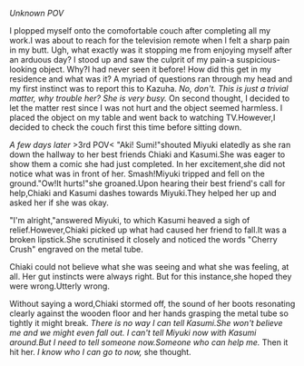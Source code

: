 
_Unknown POV_

  I plopped myself onto the comofortable couch after completing all my work.I was about to reach for the television remote when I felt a sharp pain in my butt. Ugh, what exactly was it stopping me from enjoying myself after an arduous day? I stood up and saw the culprit of my pain-a suspicious-looking object. Why?I had never seen it before! How did this get in my residence and what was it? A myriad of questions ran through my head and my first instinct was to report this to Kazuha.
  _No, don't. This is just a trivial matter, why trouble her? She is very busy._ On second thought, I decided to let the matter rest since I was not hurt and the object seemed harmless. I placed the object on my table and went back to watching TV.However,I decided to check the couch first this time before sitting down. 
  
_A few days later_ >3rd POV<
  "Aki! Sumi!"shouted Miyuki elatedly as she ran down the hallway to her best friends Chiaki and Kasumi.She was eager to show them a comic she had just completed. In her excitement,she did not notice what was in front of her.
  Smash!Miyuki tripped and fell on the ground."Ow!It hurts!"she groaned.Upon hearing their best friend's call for help,Chiaki and Kasumi dashes towards Miyuki.They helped her up and asked her if she was okay. 
  
  "I'm alright,"answered Miyuki, to which Kasumi heaved a sigh of relief.However,Chiaki picked up what had caused her friend to fall.It was a broken lipstick.She scrutinised it closely and noticed the words "Cherry Crush" engraved on the metal tube.
  
  Chiaki could not believe what she was seeing and what she was feeling, at all. Her gut instincts were always right. But for this instance,she hoped they were wrong.Utterly wrong.
  
  Without saying a word,Chiaki stormed off, the sound of her boots resonating clearly against the wooden floor and her hands grasping the metal tube so tightly it might break.
  _There is no way I can tell Kasumi.She won't believe me and we might even fall out. I can't tell Miyuki now with Kasumi around.But I need to tell someone now.Someone who can help me._
  Then it hit her. _I know who I can go to now,_ she thought.
  
  
